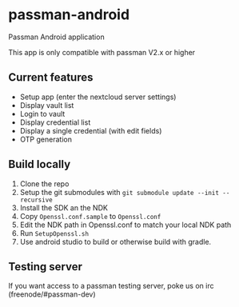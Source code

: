 # passman-android
Passman Android application

This app is only compatible with passman V2.x or higher

## Current features
- Setup app (enter the nextcloud server settings)
- Display vault list
- Login to vault
- Display credential list
- Display a single credential (with edit fields)
- OTP generation

## Build locally

1. Clone the repo
1. Setup the git submodules with `git submodule update --init --recursive`
1. Install the SDK an the NDK
1. Copy `Openssl.conf.sample` to `Openssl.conf`
1. Edit the NDK path in Openssl.conf to match your local NDK path
1. Run `SetupOpenssl.sh`
1. Use android studio to build or otherwise build with gradle.

## Testing server
If you want access to a passman testing server, poke us on irc (freenode/#passman-dev)